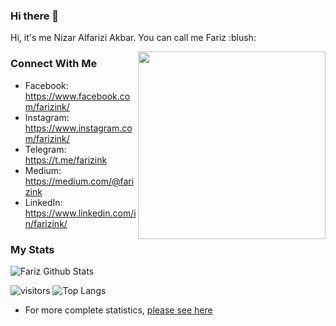 ### Hi there 👋
<p>
  Hi, it's me Nizar Alfarizi Akbar. You can call me Fariz :blush:
</p>

<img align="right" src="https://media2.giphy.com/media/9Y1wF3wx1Dex8w9wxL/giphy.gif?cid=ecf05e470bg8gtot4nh0d7y60h5dtc4d6itwjomnwlqrsut8&rid=giphy.gif" width="300"/>

### Connect With Me
- Facebook: <a href="https://www.facebook.com/farizink/" target="balnk">https://www.facebook.com/farizink/</a>
- Instagram: <a href="https://www.instagram.com/farizink/" target="balnk">https://www.instagram.com/farizink/</a>
- Telegram: <a href="https://t.me/farizink" target="balnk">https://t.me/farizink</a>
- Medium: <a href="https://medium.com/@farizink" target="balnk">https://medium.com/@farizink</a>
- LinkedIn: <a href="https://www.linkedin.com/in/farizink/" target="balnk">https://www.linkedin.com/in/farizink/</a>

### My Stats
![Fariz Github Stats](https://github-readme-stats.vercel.app/api?username=farizink&show_icons=true&title_color=fff&icon_color=79ff97&text_color=9f9f9f&bg_color=151515)


![visitors](https://visitor-badge.laobi.icu/badge?page_id=farizink.farizink)
![Top Langs](https://github-readme-stats.vercel.app/api/top-langs/?username=farizink&hide_border=true&layout=compact&hide=html)
- For more complete statistics, <a href="https://sourcerer.io/farizink">please see here</a>

<!--
**FarizInk/farizink** is a ✨ _special_ ✨ repository because its `README.md` (this file) appears on your GitHub profile.

Here are some ideas to get you started:

- 🔭 I’m currently working on ...
- 🌱 I’m currently learning ...
- 👯 I’m looking to collaborate on ...
- 🤔 I’m looking for help with ...
- 💬 Ask me about ...
- 📫 How to reach me: ...
- 😄 Pronouns: ...
- ⚡ Fun fact: ...
-->
